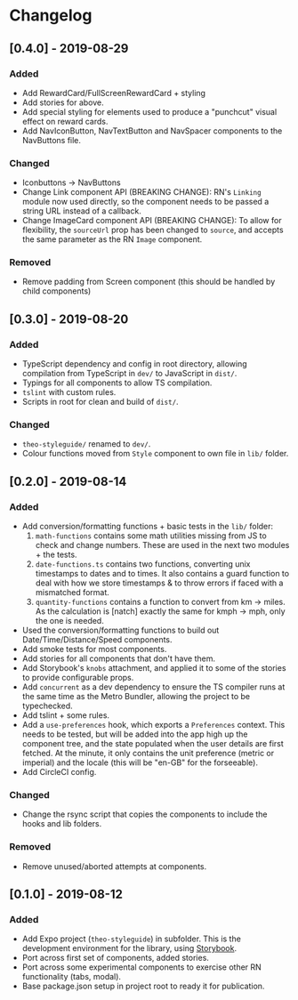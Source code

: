 # Changelog


## [0.4.0] - 2019-08-29

### Added

- Add RewardCard/FullScreenRewardCard + styling
- Add stories for above.
- Add special styling for elements used to produce a "punchcut" visual effect on
  reward cards. 
- Add NavIconButton, NavTextButton and NavSpacer components to the NavButtons file.

### Changed

- Iconbuttons -> NavButtons
- Change Link component API (BREAKING CHANGE): RN's `Linking` module now used
  directly, so the component needs to be passed a string URL instead of a callback.
- Change ImageCard component API (BREAKING CHANGE): To allow for flexibility,
  the `sourceUrl` prop has been changed to `source`, and accepts the same parameter
  as the RN `Image` component.

### Removed

- Remove padding from Screen component (this should be handled by child components)


## [0.3.0] - 2019-08-20

### Added

- TypeScript dependency and config in root directory, allowing compilation from
  TypeScript in `dev/` to JavaScript in `dist/`.
- Typings for all components to allow TS compilation. 
- `tslint` with custom rules.
- Scripts in root for clean and build of `dist/`.

### Changed

- `theo-styleguide/` renamed to `dev/`.
- Colour functions moved from `Style` component to own file in `lib/` folder. 

## [0.2.0] - 2019-08-14

### Added

- Add conversion/formatting functions + basic tests in the `lib/` folder:
  1. `math-functions` contains some math utilities missing from JS to check and
  change numbers. These are used in the next two modules + the tests.
  2. `date-functions.ts` contains two functions, converting unix timestamps to
  dates and to times. It also contains a guard function to deal with how we store
  timestamps & to throw errors if faced with a mismatched format.
  3. `quantity-functions` contains a function to convert from km -> miles. As
  the calculation is [natch] exactly the same for kmph -> mph, only the one is
  needed.
- Used the conversion/formatting functions to build out Date/Time/Distance/Speed
  components.
- Add smoke tests for most components.
- Add stories for all components that don't have them.
- Add Storybook's `knobs` attachment, and applied it to some of the stories to
  provide configurable props.
- Add `concurrent` as a dev dependency to ensure the TS compiler runs at the
  same time as the Metro Bundler, allowing the project to be typechecked.
- Add tslint + some rules.
- Add a `use-preferences` hook, which exports a `Preferences` context. This
  needs to be tested, but will be added into the app high up the component tree,
  and the state populated when the user details are first fetched. At the minute,
  it only contains the unit preference (metric or imperial) and the locale (this
  will be "en-GB" for the forseeable).
- Add CircleCI config.

### Changed

- Change the rsync script that copies the components to include the hooks and
  lib folders.

### Removed

- Remove unused/aborted attempts at components.


## [0.1.0] - 2019-08-12

### Added

- Add Expo project (`theo-styleguide`) in subfolder. This is the development
  environment for the library, using [Storybook](https://storybook.js.org/).
- Port across first set of components, added stories.
- Port across some experimental components to exercise other RN functionality
  (tabs, modal).
- Base package.json setup in project root to ready it for publication.